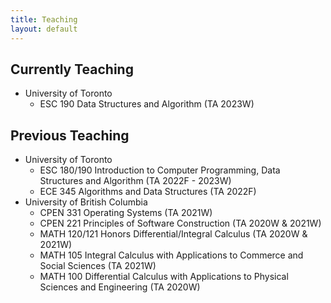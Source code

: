 ```yaml
---
title: Teaching
layout: default
---
```


## Currently Teaching

- University of Toronto
  - ESC 190 Data Structures and Algorithm (TA 2023W)


## Previous Teaching

- University of Toronto
  - ESC 180/190 Introduction to Computer Programming, Data Structures and Algorithm (TA 2022F - 2023W)
  - ECE 345 Algorithms and Data Structures (TA 2022F)
- University of British Columbia
  - CPEN 331 Operating Systems (TA 2021W)
  - CPEN 221 Principles of Software Construction (TA 2020W & 2021W)
  - MATH 120/121 Honors Differential/Integral Calculus (TA 2020W & 2021W)
  - MATH 105 Integral Calculus with Applications to Commerce and Social Sciences (TA 2021W)
  - MATH 100 Differential Calculus with Applications to Physical Sciences and Engineering (TA 2020W)